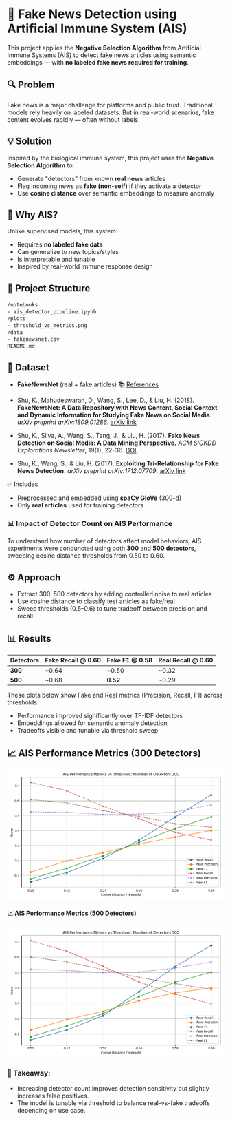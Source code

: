 # 🧠 Fake News Detection using Artificial Immune System (AIS)

This project applies the **Negative Selection Algorithm** from Artificial Immune Systems (AIS) to detect fake news articles using semantic embeddings — with **no labeled fake news required for training**.



## 🔍 Problem

Fake news is a major challenge for platforms and public trust. Traditional models rely heavily on labeled datasets. But in real-world scenarios, fake content evolves rapidly — often without labels.



## 💡 Solution

Inspired by the biological immune system, this project uses the **Negative Selection Algorithm** to:

- Generate "detectors" from known **real news** articles
- Flag incoming news as **fake (non-self)** if they activate a detector
- Use **cosine distance** over semantic embeddings to measure anomaly


## 🧬 Why AIS?

Unlike supervised models, this system:
- Requires **no labeled fake data**
- Can generalize to new topics/styles
- Is interpretable and tunable
- Inspired by real-world immune response design


## 📂 Project Structure
```
/notebooks
- ais_detector_pipeline.ipynb
/plots
- threshold_vs_metrics.png
/data
- fakenewsnet.csv
README.md
```


## 🧪 Dataset

- **FakeNewsNet** (real + fake articles)
📚 [References](https://github.com/KaiDMML/FakeNewsNet)

- Shu, K., Mahudeswaran, D., Wang, S., Lee, D., & Liu, H. (2018). **FakeNewsNet: A Data Repository with News Content, Social Context and Dynamic Information for Studying Fake News on Social Media.** *arXiv preprint arXiv:1809.01286*. [arXiv link](https://arxiv.org/abs/1809.01286)

- Shu, K., Sliva, A., Wang, S., Tang, J., & Liu, H. (2017). **Fake News Detection on Social Media: A Data Mining Perspective.** *ACM SIGKDD Explorations Newsletter*, 19(1), 22–36. [DOI](https://doi.org/10.1145/3137597.3137600)

- Shu, K., Wang, S., & Liu, H. (2017). **Exploiting Tri-Relationship for Fake News Detection.** *arXiv preprint arXiv:1712.07709*. [arXiv link](https://arxiv.org/abs/1712.07709)

✅ Includes
- Preprocessed and embedded using **spaCy GloVe** (300-d)
- Only **real articles** used for training detectors


### 📊 Impact of Detector Count on AIS Performance
To understand how number of detectors affect model behaviors, AIS experiments were conduncted using both **300** and **500 detectors**, sweeping cosine distance thresholds from 0.50 to 0.60.


## ⚙️ Approach

- Extract 300–500 detectors by adding controlled noise to real articles
- Use cosine distance to classify test articles as fake/real
- Sweep thresholds (0.5–0.6) to tune tradeoff between precision and recall



## 📊 Results

| Detectors | Fake Recall @ 0.60 | Fake F1 @ 0.58 | Real Recall @ 0.60 |
|-----------|---------------------|----------------|---------------------|
| **300**   | ~0.64               | ~0.50          | ~0.32               |
| **500**   | ~0.68               | **0.52**       | ~0.29               |

These plots below show Fake and Real metrics (Precision, Recall, F1) across thresholds.

- Performance improved significantly over TF-IDF detectors
- Embeddings allowed for semantic anomaly detection
- Tradeoffs visible and tunable via threshold sweep


## 📈 AIS Performance Metrics (300 Detectors)
![AIS 300 Detectors](images/plot_det_300.png)

#### 📈 AIS Performance Metrics (500 Detectors)
![AIS 500 Detectors](images/plot_det_500.png)


### 📌 Takeaway:

- Increasing detector count improves detection sensitivity but slightly increases false positives.
- The model is tunable via threshold to balance real-vs-fake tradeoffs depending on use case.


